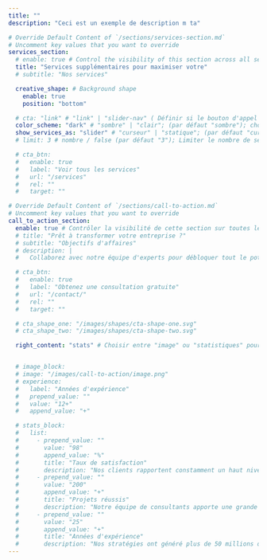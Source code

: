 ```yaml
---
title: ""
description: "Ceci est un exemple de description m ta"

# Override Default Content of `/sections/services-section.md`
# Uncomment key values that you want to override
services_section:
  # enable: true # Control the visibility of this section across all services single
  title: "Services supplémentaires pour maximiser votre"
  # subtitle: "Nos services"

  creative_shape: # Background shape
    enable: true
    position: "bottom"

  # cta: "link" # "link" | "slider-nav" ( Définir si le bouton d'appel à l'action doit être un contrôle de curseur ou un lien )
  color_scheme: "dark" # "sombre" | "clair"; (par défaut "sombre"); choisir d'afficher les services en thème clair ou sombre
  show_services_as: "slider" # "curseur" | "statique"; (par défaut "curseur"); choisir d'afficher les services comme un curseur ou une liste statique
  # limit: 3 # nombre / false (par défaut "3"); Limiter le nombre de services affichés (fonctionne uniquement si show_services_as est statique)

  # cta_btn:
  #   enable: true
  #   label: "Voir tous les services"
  #   url: "/services"
  #   rel: ""
  #   target: ""

# Override Default Content of `/sections/call-to-action.md`
# Uncomment key values that you want to override
call_to_action_section:
  enable: true # Contrôler la visibilité de cette section sur toutes les pages où elle est utilisée
  # title: "Prêt à transformer votre entreprise ?"
  # subtitle: "Objectifs d'affaires"
  # description: |
  #   Collaborez avec notre équipe d'experts pour débloquer tout le potentiel de votre entreprise. Planifiez votre consultation gratuite et découvrez comment nous pouvons vous aider.

  # cta_btn:
  #   enable: true
  #   label: "Obtenez une consultation gratuite"
  #   url: "/contact/"
  #   rel: ""
  #   target: ""

  # cta_shape_one: "/images/shapes/cta-shape-one.svg"
  # cta_shape_two: "/images/shapes/cta-shape-two.svg"

  right_content: "stats" # Choisir entre "image" ou "statistiques" pour le contenu du côté droit de la section


  # image_block:
  # image: "/images/call-to-action/image.png"
  # experience:
  #   label: "Années d'expérience"
  #   prepend_value: ""
  #   value: "12+"
  #   append_value: "+"

  # stats_block:
  #   list:
  #     - prepend_value: ""
  #       value: "98"
  #       append_value: "%"
  #       title: "Taux de satisfaction"
  #       description: "Nos clients rapportent constamment un haut niveau de satisfaction"
  #     - prepend_value: ""
  #       value: "200"
  #       append_value: "+"
  #       title: "Projets réussis"
  #       description: "Notre équipe de consultants apporte une grande expertise."
  #     - prepend_value: ""
  #       value: "25"
  #       append_value: "+"
  #       title: "Années d'expérience"
  #       description: "Nos stratégies ont généré plus de 50 millions de dollars."
---
```

